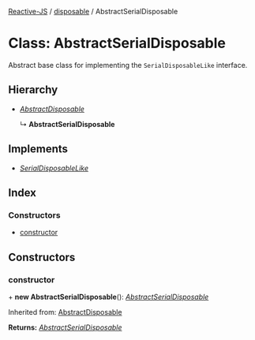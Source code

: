 [Reactive-JS](../README.md) / [disposable](../modules/disposable.md) / AbstractSerialDisposable

# Class: AbstractSerialDisposable

Abstract base class for implementing the `SerialDisposableLike` interface.

## Hierarchy

* [*AbstractDisposable*](disposable.abstractdisposable.md)

  ↳ **AbstractSerialDisposable**

## Implements

* [*SerialDisposableLike*](../interfaces/disposable.serialdisposablelike.md)

## Index

### Constructors

* [constructor](disposable.abstractserialdisposable.md#constructor)

## Constructors

### constructor

\+ **new AbstractSerialDisposable**(): [*AbstractSerialDisposable*](disposable.abstractserialdisposable.md)

Inherited from: [AbstractDisposable](disposable.abstractdisposable.md)

**Returns:** [*AbstractSerialDisposable*](disposable.abstractserialdisposable.md)
